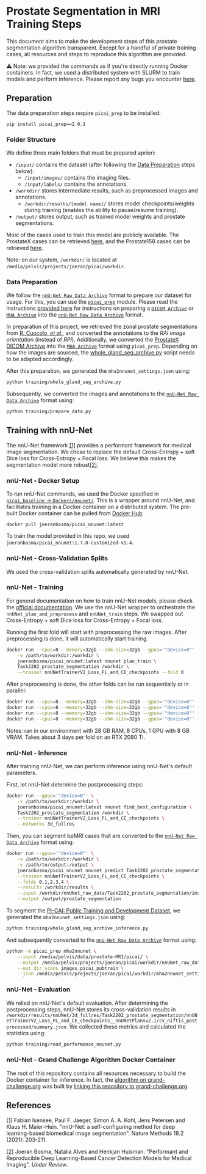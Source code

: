 # Prostate Segmentation in MRI Training Steps

This document aims to make the development steps of this prostate segmentation algorithm transparent. Except for a handful of private training cases, all resources and steps to reproduce this algorithm are provided.

⚠️ Note: we provided the commands as if you're directly running Docker containers. In fact, we used a distributed system with SLURM to train models and perform inference. Please report any bugs you encounter [here](https://github.com/DIAGNijmegen/AbdomenMRUS-prostate-segmentation/issues).


## Preparation
The data preparation steps require `picai_prep` to be installed:

```
pip install picai_prep==2.0.1
```


### Folder Structure
We define three main folders that must be prepared apriori:

- `/input/` contains the dataset (after following the [Data Preparation](#Data-Preparation) steps below).
  - `/input/images/` contains the imaging files.
  - `/input/labels/` contains the annotations.
- `/workdir/` stores intermediate results, such as preprocessed images and annotations.
  - `/workdir/results/[model name]/` stores model checkpoints/weights during training (enables the ability to pause/resume training).
- `/output/` stores output, such as trained model weights and prostate segmentations.

Most of the cases used to train this model are publicly available. The ProstateX cases can be retrieved [here][PROSTATEx_masks], and the Prostate158 cases can be retrieved [here](https://prostate158.grand-challenge.org/).

Note: on our system, `/workdir/` is located at `/media/pelvis/projects/joeran/picai/workdir`.


### Data Preparation
We follow the [`nnU-Net Raw Data Archive`][nnunet_raw_data_format] format to prepare our dataset for usage. For this, you can use the [`picai_prep`][picai_prep] module. Please read the instructions [provided here](https://github.com/DIAGNijmegen/picai_prep#mha--nnunet) for instructions on preparing a [`DICOM Archive`][what_is_dicom_archive] or [`MHA Archive`][what_is_mha_archive] into the [`nnU-Net Raw Data Archive`][nnunet_raw_data_format] format. 

In preparation of this project, we retrieved the zonal prostate segmentations from [R. Cuocolo, _et al._][PROSTATEx_masks], and converted the annotations to the _RAI image orientation_ (instead of _RPI_). Additionally, we converted the [ProstateX DICOM Archive](https://wiki.cancerimagingarchive.net/pages/viewpage.action?pageId=23691656) into the [`MHA Archive`][what_is_mha_archive] format using `picai_prep`. Depending on how the images are sourced, the [whole_gland_seg_archive.py](training/whole_gland_seg_archive.py) script needs to be adapted accordingly.

After this preparation, we generated the `mha2nnunet_settings.json` using:

```bash
python training/whole_gland_seg_archive.py
```

Subsequently, we converted the images and annotations to the [`nnU-Net Raw Data Archive`][nnunet_raw_data_format] format using:

```bash
python training/prepare_data.py
```


## Training with nnU-Net
The nnU-Net framework [[1]](#1) provides a performant framework for medical image segmentation. We chose to replace the default Cross-Entropy + soft Dice loss for Cross-Entropy + Focal loss. We believe this makes the segmentation model more robust[[2]](#2).


### nnU-Net - Docker Setup
To run nnU-Net commands, we used the Docker specified in [`picai_baseline` → `Dockers/nnunet/`](https://github.com/DIAGNijmegen/picai_baseline/tree/main/src/picai_baseline/Dockers/nnunet). This is a wrapper around nnU-Net, and facilitates training in a Docker container on a distributed system. The pre-built Docker container can be pulled from [Docker Hub][picai_nnunet_docker]:

```
docker pull joeranbosma/picai_nnunet:latest
```

To train the model provided in this repo, we used `joeranbosma/picai_nnunet:1.7.0-customized-v1.4`.

### nnU-Net - Cross-Validation Splits
We used the cross-validation splits automatically generated by nnU-Net.


### nnU-Net - Training
For general documentation on how to train nnU-Net models, please check the [official documentation](https://github.com/MIC-DKFZ/nnUNet#usage). We use the nnU-Net wrapper to orchestrate the `nnUNet_plan_and_preprocess` and `nnUNet_train` steps. We swapped out Cross-Entropy + soft Dice loss for Cross-Entropy + Focal loss.

Running the first fold will start with preprocessing the raw images. After preprocessing is done, it will automatically start training.

```bash
docker run --cpus=8 --memory=32gb --shm-size=32gb --gpus='"device=0"' -it --rm \
    -v /path/to/workdir:/workdir \
    joeranbosma/picai_nnunet:latest nnunet plan_train \
    Task2202_prostate_segmentation /workdir \
    --trainer nnUNetTrainerV2_Loss_FL_and_CE_checkpoints --fold 0
```

After preprocessing is done, the other folds can be run sequentially or in parallel:

```bash
docker run --cpus=8 --memory=32gb --shm-size=32gb --gpus='"device=0"' -it --rm -v /path/to/workdir:/workdir joeranbosma/picai_nnunet:latest nnunet plan_train Task2202_prostate_segmentation /workdir --trainer nnUNetTrainerV2_Loss_FL_and_CE_checkpoints --fold 1
docker run --cpus=8 --memory=32gb --shm-size=32gb --gpus='"device=0"' -it --rm -v /path/to/workdir:/workdir joeranbosma/picai_nnunet:latest nnunet plan_train Task2202_prostate_segmentation /workdir --trainer nnUNetTrainerV2_Loss_FL_and_CE_checkpoints --fold 2
docker run --cpus=8 --memory=32gb --shm-size=32gb --gpus='"device=0"' -it --rm -v /path/to/workdir:/workdir joeranbosma/picai_nnunet:latest nnunet plan_train Task2202_prostate_segmentation /workdir --trainer nnUNetTrainerV2_Loss_FL_and_CE_checkpoints --fold 3
docker run --cpus=8 --memory=32gb --shm-size=32gb --gpus='"device=0"' -it --rm -v /path/to/workdir:/workdir joeranbosma/picai_nnunet:latest nnunet plan_train Task2202_prostate_segmentation /workdir --trainer nnUNetTrainerV2_Loss_FL_and_CE_checkpoints --fold 4
```

Notes: ran in our environment with 28 GB RAM, 8 CPUs, 1 GPU with 8 GB VRAM. Takes about 3 days per fold on an RTX 2080 Ti.

### nnU-Net - Inference
After training nnU-Net, we can perform inference using nnU-Net's default parameters.

First, let nnU-Net determine the postprocessing steps:

```bash
docker run --gpus='"device=0"' \
    -v /path/to/workdir:/workdir \
    joeranbosma/picai_nnunet:latest nnunet find_best_configuration \
    Task2202_prostate_segmentation /workdir \
    --trainer nnUNetTrainerV2_Loss_FL_and_CE_checkpoints \
    --networks 3d_fullres
```

Then, you can segment bpMRI cases that are converted to the [`nnU-Net Raw Data Archive`][nnunet_raw_data_format] format using:

```bash
docker run --gpus='"device=0"' \
    -v /path/to/workdir:/workdir \
    -v /path/to/output:/output \
    joeranbosma/picai_nnunet nnunet predict Task2202_prostate_segmentation \
    --trainer nnUNetTrainerV2_Loss_FL_and_CE_checkpoints \
    --folds 0,1,2,3,4 \
    --results /workdir/results \
    --input /workdir/nnUNet_raw_data/Task2202_prostate_segmentation/images_picai_pubtrain \
    --output /output/prostate_segmentation
```

To segment the [PI-CAI: Public Training and Development Dataset](https://pi-cai.grand-challenge.org/DATA/), we generated the `mha2nnunet_settings.json` using:

```bash
python training/whole_gland_seg_archive_inference.py
```

And subsequently converted to the [`nnU-Net Raw Data Archive`][nnunet_raw_data_format] format using:

```bash
python -m picai_prep mha2nnunet \
    --input /media/pelvis/data/prostate-MRI/picai/ \
    --output /media/pelvis/projects/joeran/picai/workdir/nnUNet_raw_data \
    --out_dir_scans images_picai_pubtrain \
    --json /media/pelvis/projects/joeran/picai/workdir/mha2nnunet_settings/Task2202_prostate_segmentation_picai_inference.json
```

### nnU-Net - Evaluation
We relied on nnU-Net's default evaluation. After determining the postprocessing steps, nnU-Net stores its cross-validation results in `/workdir/results/nnUNet/3d_fullres/Task2202_prostate_segmentation/nnUNetTrainerV2_Loss_FL_and_CE_checkpoints__nnUNetPlansv2.1/cv_niftis_postprocessed/summary.json`. We collected these metrics and calculated the statistics using:

```bash
python training/read_performance_nnunet.py
```

### nnU-Net - Grand Challenge Algorithm Docker Container
The root of this repository contains all resources necessary to build the Docker container for inference. In fact, the [algorithm on grand-challenge.org](https://grand-challenge.org/algorithms/prostate-segmentation/) was built by [linking this repository to grand-challenge.org](https://grand-challenge.org/documentation/linking-a-github-repository-to-your-algorithm/).

## References
<a id="1" href="https://www.nature.com/articles/s41592-020-01008-z">[1]</a> 
Fabian Isensee, Paul F. Jaeger, Simon A. A. Kohl, Jens Petersen and Klaus H. Maier-Hein. "nnU-Net: a self-configuring method for deep learning-based biomedical image segmentation". Nature Methods 18.2 (2021): 203-211.

<a id="2" href="#">[2]</a> 
Joeran Bosma, Natalia Alves and Henkjan Huisman. "Performant and Reproducible Deep Learning-Based Cancer Detection Models for Medical Imaging". _Under Review_.


[picai_nnunet_docker]: https://hub.docker.com/r/joeranbosma/picai_nnunet
[picai_prep]: https://github.com/DIAGNijmegen/picai_prep
[nnunet_raw_data_format]: https://github.com/MIC-DKFZ/nnUNet/blob/master/documentation/dataset_conversion.md
[what_is_dicom_archive]: https://github.com/DIAGNijmegen/picai_prep#what-is-a-dicom-archive
[what_is_mha_archive]: https://github.com/DIAGNijmegen/picai_prep#what-is-an-mha-archive
[PROSTATEx_masks]: https://github.com/rcuocolo/PROSTATEx_masks/
